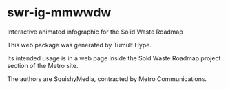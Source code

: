 # swr-ig-mmwwdw
Interactive animated infographic for the Solid Waste Roadmap

This web package was generated by Tumult Hype. 

Its intended usage is in a web page inside the Sold Waste Roadmap project section of the Metro site.

The authors are SquishyMedia, contracted by Metro Communications. 

